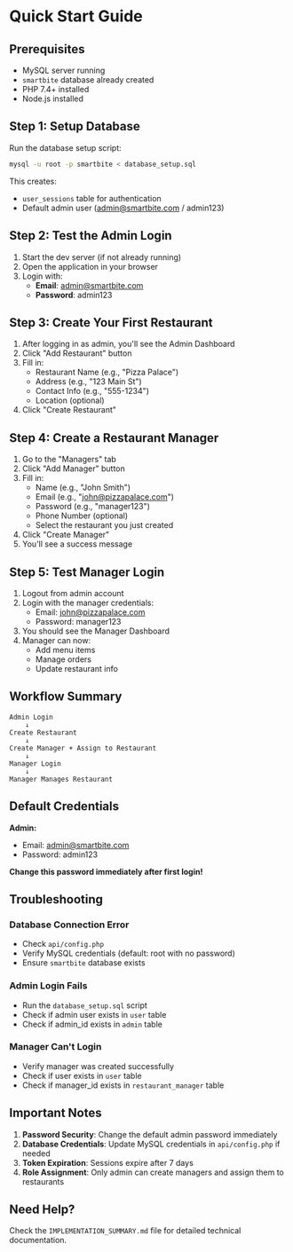 # Quick Start Guide

## Prerequisites
- MySQL server running
- `smartbite` database already created
- PHP 7.4+ installed
- Node.js installed

## Step 1: Setup Database

Run the database setup script:

```bash
mysql -u root -p smartbite < database_setup.sql
```

This creates:
- `user_sessions` table for authentication
- Default admin user (admin@smartbite.com / admin123)

## Step 2: Test the Admin Login

1. Start the dev server (if not already running)
2. Open the application in your browser
3. Login with:
   - **Email**: admin@smartbite.com
   - **Password**: admin123

## Step 3: Create Your First Restaurant

1. After logging in as admin, you'll see the Admin Dashboard
2. Click "Add Restaurant" button
3. Fill in:
   - Restaurant Name (e.g., "Pizza Palace")
   - Address (e.g., "123 Main St")
   - Contact Info (e.g., "555-1234")
   - Location (optional)
4. Click "Create Restaurant"

## Step 4: Create a Restaurant Manager

1. Go to the "Managers" tab
2. Click "Add Manager" button
3. Fill in:
   - Name (e.g., "John Smith")
   - Email (e.g., "john@pizzapalace.com")
   - Password (e.g., "manager123")
   - Phone Number (optional)
   - Select the restaurant you just created
4. Click "Create Manager"
5. You'll see a success message

## Step 5: Test Manager Login

1. Logout from admin account
2. Login with the manager credentials:
   - Email: john@pizzapalace.com
   - Password: manager123
3. You should see the Manager Dashboard
4. Manager can now:
   - Add menu items
   - Manage orders
   - Update restaurant info

## Workflow Summary

```
Admin Login
    ↓
Create Restaurant
    ↓
Create Manager + Assign to Restaurant
    ↓
Manager Login
    ↓
Manager Manages Restaurant
```

## Default Credentials

**Admin:**
- Email: admin@smartbite.com
- Password: admin123

**Change this password immediately after first login!**

## Troubleshooting

### Database Connection Error
- Check `api/config.php`
- Verify MySQL credentials (default: root with no password)
- Ensure `smartbite` database exists

### Admin Login Fails
- Run the `database_setup.sql` script
- Check if admin user exists in `user` table
- Check if admin_id exists in `admin` table

### Manager Can't Login
- Verify manager was created successfully
- Check if user exists in `user` table
- Check if manager_id exists in `restaurant_manager` table

## Important Notes

1. **Password Security**: Change the default admin password immediately
2. **Database Credentials**: Update MySQL credentials in `api/config.php` if needed
3. **Token Expiration**: Sessions expire after 7 days
4. **Role Assignment**: Only admin can create managers and assign them to restaurants

## Need Help?

Check the `IMPLEMENTATION_SUMMARY.md` file for detailed technical documentation.
